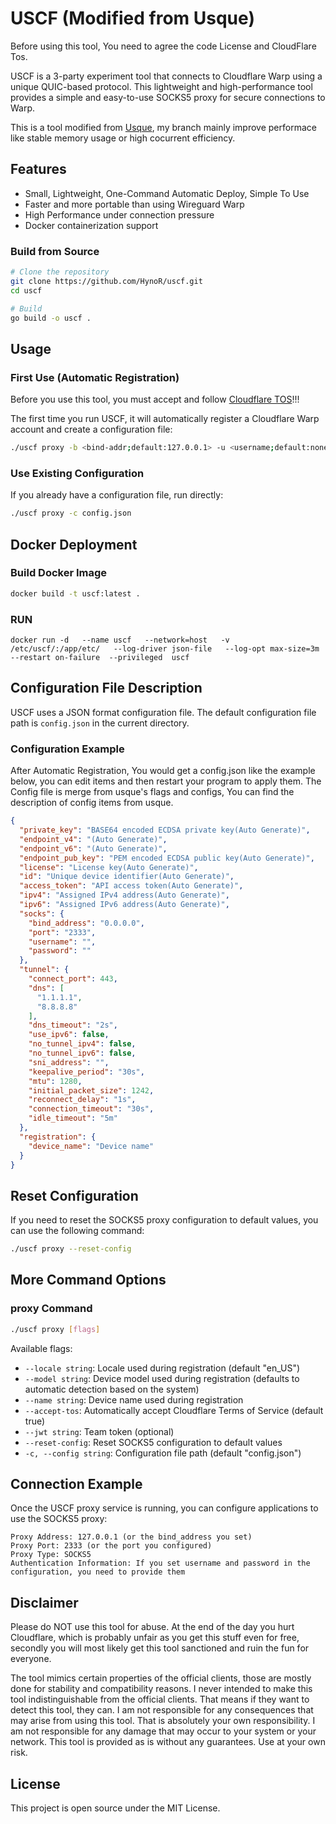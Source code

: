 
# USCF (Modified from Usque)
Before using this tool, You need to agree the code License and CloudFlare Tos.

USCF is a 3-party experiment tool that connects to Cloudflare Warp using a unique QUIC-based protocol. This lightweight and high-performance tool provides a simple and easy-to-use SOCKS5 proxy for secure connections to Warp.

This is a tool modified from [Usque](https://github.com/Diniboy1123/usque), my branch mainly improve performace like stable memory usage or high cocurrent efficiency.

## Features

- Small, Lightweight, One-Command Automatic Deploy, Simple To Use
- Faster and more portable than using Wireguard Warp
- High Performance under connection pressure
- Docker containerization support



### Build from Source


```bash
# Clone the repository
git clone https://github.com/HynoR/uscf.git
cd uscf

# Build
go build -o uscf .
```

## Usage

### First Use (Automatic Registration)

Before you use this tool, you must accept and follow [Cloudflare TOS](https://www.cloudflare.com/application/terms/)!!!

The first time you run USCF, it will automatically register a Cloudflare Warp account and create a configuration file:

```bash
./uscf proxy -b <bind-addr;default:127.0.0.1> -u <username;default:none> -w <password;default:none> -p <port;default:1080> -c <config.json>
```

### Use Existing Configuration

If you already have a configuration file, run directly:

```bash
./uscf proxy -c config.json
```


## Docker Deployment

### Build Docker Image

```bash
docker build -t uscf:latest .
```

### RUN

```
docker run -d   --name uscf   --network=host   -v  /etc/uscf/:/app/etc/   --log-driver json-file   --log-opt max-size=3m   --restart on-failure  --privileged  uscf
```


## Configuration File Description

USCF uses a JSON format configuration file. The default configuration file path is `config.json` in the current directory.

### Configuration Example

After Automatic Registration, You would get a config.json like the example below, you can edit items and then restart your program to apply them.
The Config file is merge from usque's flags and configs, You can find the description of config items from usque.

```json
{
  "private_key": "BASE64 encoded ECDSA private key(Auto Generate)",
  "endpoint_v4": "(Auto Generate)",
  "endpoint_v6": "(Auto Generate)",
  "endpoint_pub_key": "PEM encoded ECDSA public key(Auto Generate)",
  "license": "License key(Auto Generate)",
  "id": "Unique device identifier(Auto Generate)",
  "access_token": "API access token(Auto Generate)",
  "ipv4": "Assigned IPv4 address(Auto Generate)",
  "ipv6": "Assigned IPv6 address(Auto Generate)",
  "socks": {
    "bind_address": "0.0.0.0",
    "port": "2333",
    "username": "",
    "password": ""
  },
  "tunnel": {
    "connect_port": 443,
    "dns": [
      "1.1.1.1",
      "8.8.8.8"
    ],
    "dns_timeout": "2s",
    "use_ipv6": false,
    "no_tunnel_ipv4": false,
    "no_tunnel_ipv6": false,
    "sni_address": "",
    "keepalive_period": "30s",
    "mtu": 1280,
    "initial_packet_size": 1242,
    "reconnect_delay": "1s",
    "connection_timeout": "30s",
    "idle_timeout": "5m"
  },
  "registration": {
    "device_name": "Device name"
  }
}
```



## Reset Configuration

If you need to reset the SOCKS5 proxy configuration to default values, you can use the following command:

```bash
./uscf proxy --reset-config
```

## More Command Options

### proxy Command

```bash
./uscf proxy [flags]
```

Available flags:
- `--locale string`: Locale used during registration (default "en_US")
- `--model string`: Device model used during registration (defaults to automatic detection based on the system)
- `--name string`: Device name used during registration
- `--accept-tos`: Automatically accept Cloudflare Terms of Service (default true)
- `--jwt string`: Team token (optional)
- `--reset-config`: Reset SOCKS5 configuration to default values
- `-c, --config string`: Configuration file path (default "config.json")

## Connection Example

Once the USCF proxy service is running, you can configure applications to use the SOCKS5 proxy:

```
Proxy Address: 127.0.0.1 (or the bind_address you set)
Proxy Port: 2333 (or the port you configured)
Proxy Type: SOCKS5
Authentication Information: If you set username and password in the configuration, you need to provide them
```

## Disclaimer

Please do NOT use this tool for abuse. At the end of the day you hurt Cloudflare, which is probably unfair as you get this stuff even for free, secondly you will most likely get this tool sanctioned and ruin the fun for everyone.

The tool mimics certain properties of the official clients, those are mostly done for stability and compatibility reasons. I never intended to make this tool indistinguishable from the official clients. That means if they want to detect this tool, they can. I am not responsible for any consequences that may arise from using this tool. That is absolutely your own responsibility. I am not responsible for any damage that may occur to your system or your network. This tool is provided as is without any guarantees. Use at your own risk.


## License

This project is open source under the MIT License.
